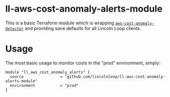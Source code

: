 # ll-aws-cost-anomaly-alerts-module

This is a basic Terraform module which is wrapping [`aws-cost-anomaly-detector`](https://github.com/omers/aws-cost-anomaly-detector/blob/main/README.md) and providing sane defaults for all Lincoln Loop clients. 


# Usage

The most basic usage to monitor costs in the "prod" environment, simply: 

```
module "ll_aws_cost_anomaly_alerts" {
  source                = "github.com/lincolnloop/ll-aws-cost-anomaly-alerts-module"
  environment           = "prod"  
}
```

